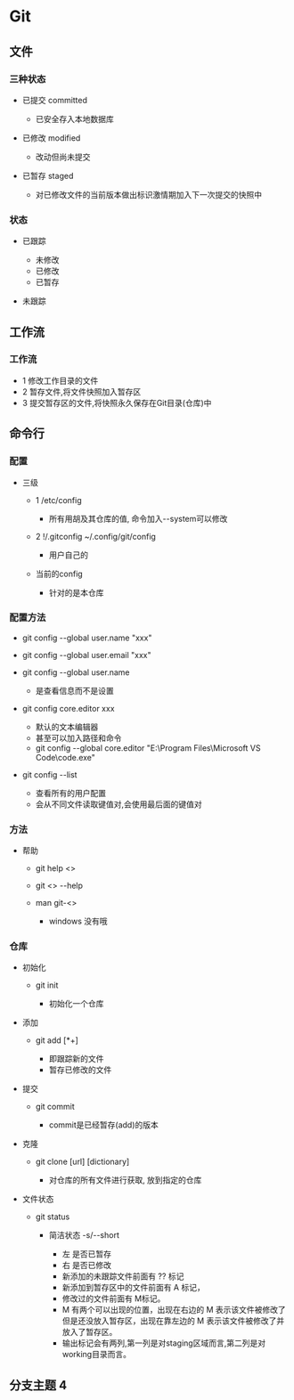 # Git

## 文件

### 三种状态

- 已提交 committed

	- 已安全存入本地数据库

- 已修改 modified

	- 改动但尚未提交

- 已暂存 staged

	- 对已修改文件的当前版本做出标识激情期加入下一次提交的快照中

### 状态

- 已跟踪

	- 未修改
	- 已修改
	- 已暂存

- 未跟踪

## 工作流

### 工作流

- 1 修改工作目录的文件
- 2 暂存文件,将文件快照加入暂存区
- 3 提交暂存区的文件,将快照永久保存在Git目录(仓库)中

## 命令行

### 配置

- 三级

	- 1 /etc/config

		- 所有用胡及其仓库的值, 命令加入--system可以修改

	- 2 !/.gitconfig ~/.config/git/config

		- 用户自己的

	- 当前的config

		- 针对的是本仓库

### 配置方法

- git config --global user.name "xxx"
- git config --global user.email "xxx"
- git config --global user.name

	- 是查看信息而不是设置

- git config core.editor xxx

	- 默认的文本编辑器
	- 甚至可以加入路径和命令
	- git config --global core.editor "E:\Program Files\Microsoft VS Code\code.exe"

- git config --list

	- 查看所有的用户配置
	- 会从不同文件读取键值对,会使用最后面的键值对

### 方法

- 帮助

	- git help <>
	- git <> --help
	- man git-<>

		- windows 没有哦

### 仓库

- 初始化 

	- git init

		- 初始化一个仓库

- 添加

	- git add [*+]

		- 即跟踪新的文件
		- 暂存已修改的文件

- 提交

	- git commit

		- commit是已经暂存(add)的版本

- 克隆

	- git clone [url] [dictionary]

		- 对仓库的所有文件进行获取, 放到指定的仓库

- 文件状态

	- git status

		- 简洁状态 -s/--short

			- 左 是否已暂存
			- 右 是否已修改
			- 新添加的未跟踪文件前面有 ?? 标记
			- 新添加到暂存区中的文件前面有 A 标记，
			- 修改过的文件前面有 M标记。
			- M 有两个可以出现的位置，出现在右边的 M 表示该文件被修改了但是还没放入暂存区，出现在靠左边的 M 表示该文件被修改了并放入了暂存区。
			- 输出标记会有两列,第一列是对staging区域而言,第二列是对working目录而言。

## 分支主题 4

